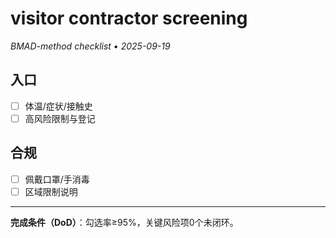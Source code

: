 # visitor contractor screening

_BMAD-method checklist • 2025-09-19_

## 入口

- [ ] 体温/症状/接触史
- [ ] 高风险限制与登记

## 合规

- [ ] 佩戴口罩/手消毒
- [ ] 区域限制说明

---

**完成条件（DoD）**：勾选率≥95%，关键风险项0个未闭环。
